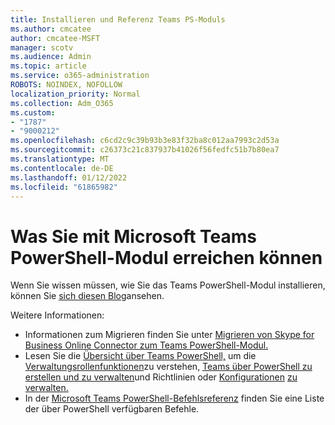 ```yaml
---
title: Installieren und Referenz Teams PS-Moduls
ms.author: cmcatee
author: cmcatee-MSFT
manager: scotv
ms.audience: Admin
ms.topic: article
ms.service: o365-administration
ROBOTS: NOINDEX, NOFOLLOW
localization_priority: Normal
ms.collection: Adm_O365
ms.custom:
- "1787"
- "9000212"
ms.openlocfilehash: c6cd2c9c39b93b3e83f32ba8c012aa7993c2d53a
ms.sourcegitcommit: c26373c21c837937b41026f56fedfc51b7b80ea7
ms.translationtype: MT
ms.contentlocale: de-DE
ms.lasthandoff: 01/12/2022
ms.locfileid: "61865982"
---
```

# <a name="what-you-can-accomplish-with-microsoft-teams-powershell-module"></a>Was Sie mit Microsoft Teams PowerShell-Modul erreichen können

Wenn Sie wissen müssen, wie Sie das Teams PowerShell-Modul installieren, können Sie [sich diesen Blog](https://blogs.technet.microsoft.com/skypehybridguy/2017/11/07/microsoft-teams-powershell-support/)ansehen.

Weitere Informationen:

- Informationen zum Migrieren finden Sie unter [Migrieren von Skype for Business Online Connector zum Teams PowerShell-Modul.](https://docs.microsoft.com/microsoftteams/teams-powershell-move-from-sfbo#how-to-migrate)
- Lesen Sie die [Übersicht über Teams PowerShell,](https://docs.microsoft.com/MicrosoftTeams/teams-powershell-overview) um die [Verwaltungsrollenfunktionen](https://docs.microsoft.com/MicrosoftTeams/using-admin-roles)zu verstehen, [Teams über PowerShell zu erstellen und zu verwalten](https://docs.microsoft.com/MicrosoftTeams/teams-powershell-overview#creating-and-managing-teams-via-powershell)und Richtlinien oder [Konfigurationen](https://docs.microsoft.com/MicrosoftTeams/teams-powershell-overview#managing-configurations-via-powershell) [zu verwalten.](https://docs.microsoft.com/MicrosoftTeams/teams-powershell-overview#managing-policies-via-powershell) 
- In der [Microsoft Teams PowerShell-Befehlsreferenz](https://docs.microsoft.com/powershell/module/teams/?view=teams-ps&preserve-view=true) finden Sie eine Liste der über PowerShell verfügbaren Befehle.

